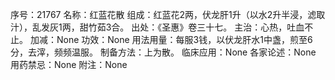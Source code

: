 序号：21767
名称：红蓝花散
组成：红蓝花2两，伏龙肝1升（以水2升半浸，滤取汁），乱发灰1两，甜竹茹3合。
出处：《圣惠》卷三十七。
主治：心热，吐血不止。
加减：None
功效：None
用法用量：每服3钱，以伏龙肝水1中盏，煎至6分，去滓，频频温服。
制备方法：上为散。
临床应用：None
各家论述：None
用药禁忌：None
附注：None
